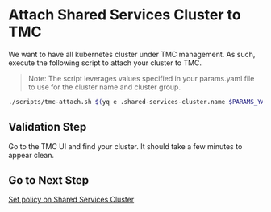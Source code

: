 # Attach Shared Services Cluster to TMC

We want to have all kubernetes cluster under TMC management.  As such, execute the following script to attach your cluster to TMC.

>Note: The script leverages values specified in your params.yaml file to use for the cluster name and cluster group.

```bash
./scripts/tmc-attach.sh $(yq e .shared-services-cluster.name $PARAMS_YAML)
```

## Validation Step

Go to the TMC UI and find your cluster.  It should take a few minutes to appear clean.

## Go to Next Step

[Set policy on Shared Services Cluster](03_policy_ssc.md)

